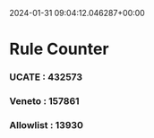 2024-01-31 09:04:12.046287+00:00
# Rule Counter 
 ### UCATE : 432573

 ### Veneto : 157861

 ### Allowlist : 13930